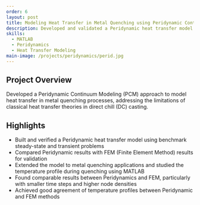 ```yaml
---
order: 6
layout: post
title: Modeling Heat Transfer in Metal Quenching using Peridynamic Continuum Modeling
description: Developed and validated a Peridynamic heat transfer model to analyze temperature profiles during metal quenching, extending classical DC casting theories.
skills:
  - MATLAB
  - Peridynamics
  - Heat Transfer Modeling
main-image: /projects/peridynamics/perid.jpg
---
```


## Project Overview
Developed a Peridynamic Continuum Modeling (PCM) approach to model heat transfer in metal quenching processes, addressing the limitations of classical heat transfer theories in direct chill (DC) casting.

## Highlights
- Built and verified a Peridynamic heat transfer model using benchmark steady-state and transient problems
- Compared Peridynamic results with FEM (Finite Element Method) results for validation
- Extended the model to metal quenching applications and studied the temperature profile during quenching using MATLAB
- Found comparable results between Peridynamics and FEM, particularly with smaller time steps and higher node densities
- Achieved good agreement of temperature profiles between Peridynamic and FEM methods
